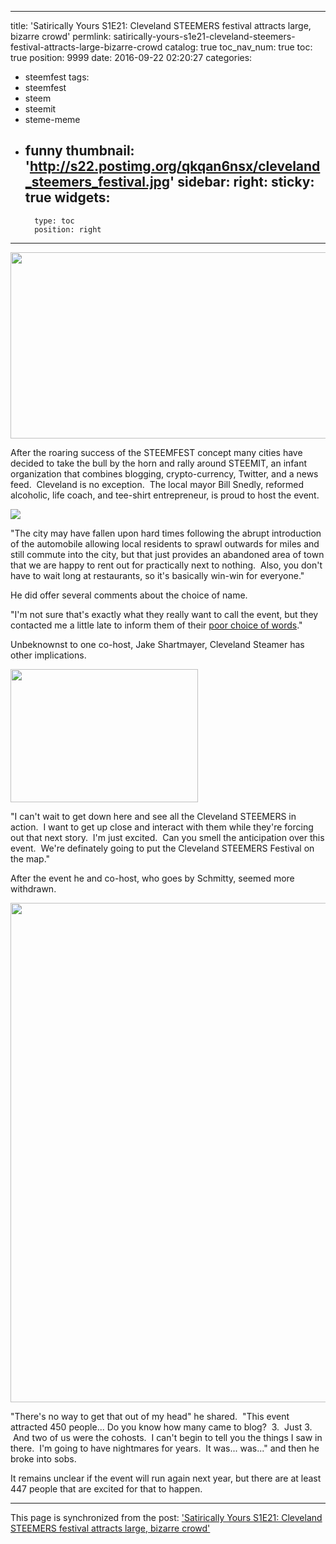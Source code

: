 
---
title: 'Satirically Yours S1E21: Cleveland STEEMERS festival attracts large, bizarre crowd'
permlink: satirically-yours-s1e21-cleveland-steemers-festival-attracts-large-bizarre-crowd
catalog: true
toc_nav_num: true
toc: true
position: 9999
date: 2016-09-22 02:20:27
categories:
- steemfest
tags:
- steemfest
- steem
- steemit
- steme-meme
- funny
thumbnail: 'http://s22.postimg.org/qkqan6nsx/cleveland_steemers_festival.jpg'
sidebar:
    right:
        sticky: true
widgets:
    -
        type: toc
        position: right
---


<html>
<p><img src="http://s22.postimg.org/qkqan6nsx/cleveland_steemers_festival.jpg" width="691" height="298"/></p>
<p>After the roaring success of the STEEMFEST concept many cities have decided to take the bull by the horn and rally around STEEMIT, an infant organization that combines blogging, crypto-currency, Twitter, and a news feed. &nbsp;Cleveland is no exception. &nbsp;The local mayor Bill Snedly, reformed alcoholic, life coach, and tee-shirt entrepreneur, is proud to host the event.</p>
<p><img src="http://media2.fdncms.com/clevescene/imager/the-swagalicious-life-of-mall-guy-behind-the-led-belt-and-colorful-shirts/u/zoom/3696954/swag.png"/></p>
<p>"The city may have fallen upon hard times following the abrupt introduction of the automobile allowing local residents to sprawl outwards for miles and still commute into the city, but that just provides an abandoned area of town that we are happy to rent out for practically next to nothing. &nbsp;Also, you don't have to wait long at restaurants, so it's basically win-win for everyone."</p>
<p>He did offer several comments about the choice of name.&nbsp;</p>
<p>"I'm not sure that's exactly what they really want to call the event, but they contacted me a little late to inform them of their <a href="http://www.urbandictionary.com/define.php?term=Cleveland+Steamer">poor choice of words</a>."</p>
<p>Unbeknownst to one co-host, Jake Shartmayer, Cleveland Steamer has other implications.</p>
<p><img src="https://wearetheryan.files.wordpress.com/2015/02/hipster-douchebag.jpg?w=300&amp;h=213" width="300" height="213"/></p>
<p>"I can't wait to get down here and see all the Cleveland STEEMERS in action. &nbsp;I want to get up close and interact with them while they're forcing out that next story. &nbsp;I'm just excited. &nbsp;Can you smell the anticipation over this event. &nbsp;We're definately going to put the Cleveland STEEMERS Festival on the map."</p>
<p>After the event he and co-host, who goes by Schmitty, seemed more withdrawn.</p>
<p><img src="https://www.recoveryranch.com/wp-content/uploads/2014/10/Opening-Doors-Once-Closed-by-PTSD-Stigma-e1411520890248.jpg" width="1200" height="799"/></p>
<p>"There's no way to get that out of my head" he shared. &nbsp;"This event attracted 450 people... Do you know how many came to blog? &nbsp;3. &nbsp;Just 3. &nbsp;And two of us were the cohosts. &nbsp;I can't begin to tell you the things I saw in there. &nbsp;I'm going to have nightmares for years. &nbsp;It was... was..." and then he broke into sobs.</p>
<p>It remains unclear if the event will run again next year, but there are at least 447 people that are excited for that to happen.</p>
</html>

- - -

This page is synchronized from the post: ['Satirically Yours S1E21: Cleveland STEEMERS festival attracts large, bizarre crowd'](https://steemit.com/@aggroed/satirically-yours-s1e21-cleveland-steemers-festival-attracts-large-bizarre-crowd)
